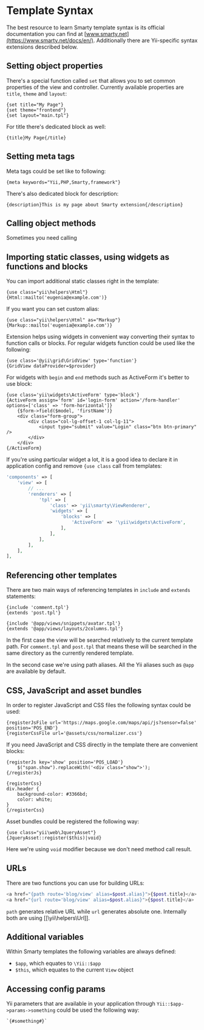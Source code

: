 Template Syntax
===============

The best resource to learn Smarty template syntax is its official documentation you can find at
[www.smarty.net](https://www.smarty.net/docs/en/). Additionally there are Yii-specific syntax extensions
described below.

## Setting object properties

There's a special function called `set` that allows you to set common properties of the view and controller. Currently
available properties are `title`, `theme` and `layout`:

```
{set title="My Page"}
{set theme="frontend"}
{set layout="main.tpl"}
```

For title there's dedicated block as well:

```
{title}My Page{/title}
```

## Setting meta tags

Meta tags could be set like to following:

```
{meta keywords="Yii,PHP,Smarty,framework"}
```

There's also dedicated block for description:

```
{description}This is my page about Smarty extension{/description}
```

## Calling object methods

Sometimes you need calling

## Importing static classes, using widgets as functions and blocks

You can import additional static classes right in the template:

```
{use class="yii\helpers\Html"}
{Html::mailto('eugenia@example.com')}
```

If you want you can set custom alias:

```
{use class="yii\helpers\Html" as="Markup"}
{Markup::mailto('eugenia@example.com')}
```

Extension helps using widgets in convenient way converting their syntax to function calls or blocks. For regular widgets
function could be used like the following:

```
{use class='@yii\grid\GridView' type='function'}
{GridView dataProvider=$provider}
```

For widgets with `begin` and `end` methods such as ActiveForm it's better to use block:

```
{use class='yii\widgets\ActiveForm' type='block'}
{ActiveForm assign='form' id='login-form' action='/form-handler' options=['class' => 'form-horizontal']}
    {$form->field($model, 'firstName')}
    <div class="form-group">
        <div class="col-lg-offset-1 col-lg-11">
            <input type="submit" value="Login" class="btn btn-primary" />
        </div>
    </div>
{/ActiveForm}
```

If you're using particular widget a lot, it is a good idea to declare it in application config and remove `{use class`
call from templates:

```php
'components' => [
    'view' => [
        // ...
        'renderers' => [
            'tpl' => [
                'class' => 'yii\smarty\ViewRenderer',
                'widgets' => [
                    'blocks' => [
                        'ActiveForm' => '\yii\widgets\ActiveForm',
                    ],
                ],
            ],
        ],
    ],
],
```

## Referencing other templates

There are two main ways of referencing templates in `include` and `extends` statements:

```
{include 'comment.tpl'}
{extends 'post.tpl'}

{include '@app/views/snippets/avatar.tpl'}
{extends '@app/views/layouts/2columns.tpl'}
```

In the first case the view will be searched relatively to the current template path. For `comment.tpl` and `post.tpl`
that means these will be searched in the same directory as the currently rendered template.

In the second case we're using path aliases. All the Yii aliases such as `@app` are available by default.

## CSS, JavaScript and asset bundles

In order to register JavaScript and CSS files the following syntax could be used:

```
{registerJsFile url='https://maps.google.com/maps/api/js?sensor=false' position='POS_END'}
{registerCssFile url='@assets/css/normalizer.css'}
```

If you need JavaScript and CSS directly in the template there are convenient blocks:

```
{registerJs key='show' position='POS_LOAD'}
    $("span.show").replaceWith('<div class="show">');
{/registerJs}

{registerCss}
div.header {
    background-color: #3366bd;
    color: white;
}
{/registerCss}
```

Asset bundles could be registered the following way:

```
{use class="yii\web\JqueryAsset"}
{JqueryAsset::register($this)|void}
```

Here we're using `void` modifier because we don't need method call result.

## URLs

There are two functions you can use for building URLs:

```php
<a href="{path route='blog/view' alias=$post.alias}">{$post.title}</a>
<a href="{url route='blog/view' alias=$post.alias}">{$post.title}</a>
```

`path` generates relative URL while `url` generates absolute one. Internally both are using [[\yii\helpers\Url]].

## Additional variables

Within Smarty templates the following variables are always defined:

- `$app`, which equates to `\Yii::$app`
- `$this`, which equates to the current `View` object

## Accessing config params

Yii parameters that are available in your application through `Yii::$app->params->something` could be used the following
way:

```
`{#something#}`
```
